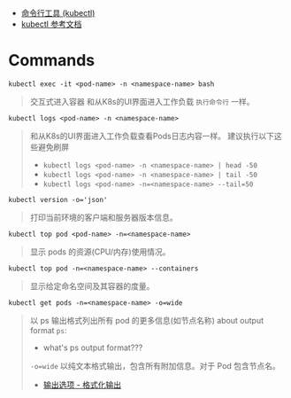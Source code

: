 - [命令行工具 (kubectl)](https://kubernetes.io/zh-cn/docs/reference/kubectl/)
- [kubectl 参考文档](https://kubernetes.io/docs/reference/generated/kubectl/kubectl-commands)

# Commands

`kubectl exec -it <pod-name> -n <namespace-name> bash`
> 交互式进入容器
> 和从K8s的UI界面进入工作负载 `执行命令行` 一样。

`kubectl logs <pod-name> -n <namespace-name>`
> 和从K8s的UI界面进入工作负载查看Pods日志内容一样。
> 建议执行以下这些避免刷屏
> - `kubectl logs <pod-name> -n <namespace-name> | head -50`
> - `kubectl logs <pod-name> -n <namespace-name> | tail -50`
> - `kubectl logs <pod-name> -n=<namespace-name> --tail=50`

`kubectl version -o='json'`
> 打印当前环境的客户端和服务器版本信息。

`kubectl top pod <pod-name> -n=<namespace-name>`
> 显示 pods 的资源(CPU/内存)使用情况。

`kubectl top pod -n=<namespace-name> --containers`
> 显示给定命名空间及其容器的度量。

`kubectl get pods -n=<namespace-name> -o=wide`
> 以 ps 输出格式列出所有 pod 的更多信息(如节点名称)
> about output format `ps`:
> - what's ps output format???
> 
> `-o=wide` 以纯文本格式输出，包含所有附加信息。对于 Pod 包含节点名。
> - [输出选项 - 格式化输出](https://kubernetes.io/zh-cn/docs/reference/kubectl/#formatting-output)

